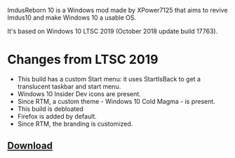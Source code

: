ImdusReborn 10 is a Windows mod made by XPower7125 that aims to revive Imdus10 and make Windows 10 a usable OS.

It's based on Windows 10 LTSC 2019 (October 2018 update build 17763).


# Changes from LTSC 2019
- This build has a custom Start menu: it uses StartIsBack to get a translucent taskbar and start menu.
- Windows 10 Insider Dev icons are present.
- Since RTM, a custom theme - Windows 10 Cold Magma - is present.
- This build is debloated
- Firefox is added by default.
- Since RTM, the branding is customized.

## [Download](https://archive.org/details/imdusreborn-10)
